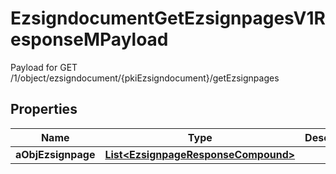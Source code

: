 

# EzsigndocumentGetEzsignpagesV1ResponseMPayload

Payload for GET /1/object/ezsigndocument/{pkiEzsigndocument}/getEzsignpages

## Properties

| Name | Type | Description | Notes |
|------------ | ------------- | ------------- | -------------|
|**aObjEzsignpage** | [**List&lt;EzsignpageResponseCompound&gt;**](EzsignpageResponseCompound.md) |  |  |



